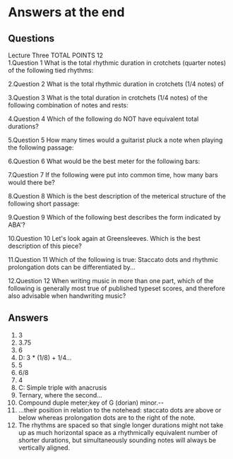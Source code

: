 # Answers at the end
## Questions
Lecture Three
TOTAL POINTS 12  
1.Question 1
What is the total rhythmic duration in crotchets (quarter notes) of the following tied rhythms:

2.Question 2
What is the total rhythmic duration in crotchets (1/4 notes) of

3.Question 3
What is the total duration in crotchets (1/4 notes) of the following combination of notes and rests:

4.Question 4
Which of the following do NOT have equivalent total durations?

5.Question 5
How many times would a guitarist pluck a note when playing the following passage:

6.Question 6
What would be the best meter for the following bars:

7.Question 7
If the following were put into common time, how many bars would there be?

8.Question 8
Which is the best description of the meterical structure of the following short passage:

9.Question 9
Which of the following best describes the form indicated by ABA'?

10.Question 10
Let's look again at Greensleeves. Which is the best description of this piece?

11.Question 11
Which of the following is true: Staccato dots and rhythmic prolongation dots can be differentiated by...

12.Question 12
When writing music in more than one part, which of the following is generally
most true of published typeset scores, and therefore also advisable when
handwriting music?

## Answers

1.  3  
2.  3.75  
3.  6  
4.  D: 3 * (1/8) + 1/4...  
5.  5  
6.  6/8  
7.  4  
8.  C: Simple triple with anacrusis  
9.  Ternary, where the second...  
10. Compound duple meter;key of G (dorian) minor.--  
11. ...their position in relation to the notehead: staccato dots are above or below whereas prolongation dots are to the right of the note.  
12. The rhythms are spaced so that single longer durations might not take up as much horizontal space as a rhythmically equivalent number of shorter durations, but simultaneously sounding notes will always be vertically aligned.  


